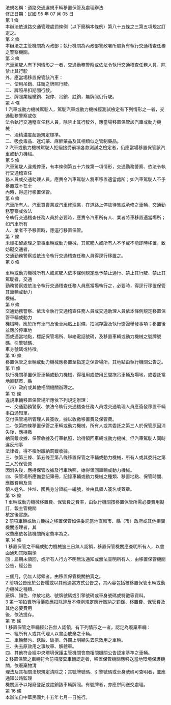 法規名稱：道路交通違規車輛移置保管及處理辦法  
修正日期：民國 95 年 07 月 05 日  
第 1 條  
本辦法依道路交通管理處罰條例（以下簡稱本條例）第八十五條之三第五項規定訂定之。  
第 2 條  
本辦法之主管機關為內政部；執行機關為內政部警政署所屬負有執行交通稽查任務之警察機關。  
第 3 條  
汽車駕駛人有下列情形之一者，交通勤務警察或依法令執行交通稽查任務人員，除禁止其行駛  
外，應當場移置保管該汽車：  
一、使用吊銷、註銷之牌照行駛。  
二、牌照吊扣期間行駛。  
三、牌照業經繳銷、報停、吊銷、註銷，無牌照仍行駛。  
第 4 條  
1 汽車或動力機械駕駛人，駕駛汽車或動力機械經測試檢定有下列情形之一者，交通勤務警察或依  
法令執行交通稽查任務人員，除禁止其行駛外，應當場移置保管該汽車或動力機械：  
一、酒精濃度超過規定標準。  
二、吸食毒品、迷幻藥、麻醉藥品及其相類似之管制藥品。  
2 汽車或動力機械駕駛人拒絕接受前項各款測試之檢定者，仍應當場移置保管該汽車或動力機械。  
第 5 條  
汽車駕駛人違規停車，有本條例第五十六條第一項情形，交通勤務警察、依法令執行交通稽查任  
務人員或交通助理人員，應責令汽車駕駛人將車移置適當處所；如汽車駕駛人不予移置或不在車  
內時，得逕行移置保管。  
第 6 條  
汽車所有人、汽車買賣業或汽車修理業，在道路上停放待售或承修之車輛，交通勤務警察或依法  
令執行交通稽查任務人員於必要時，應責令汽車所有人、業者將車移置適當場所；如汽車所有  
人、業者不予移置時，應逕行移置保管。  
第 7 條  
未經扣留處理之肇事車輛或動力機械，其駕駛人或所有人不予或不能即時移置，致妨礙交通者，  
交通勤務警察或依法令執行交通稽查任務人員得逕行移置之。  
第 8 條  


車輛或動力機械所有人或駕駛人依本條例規定應予禁止通行、禁止其行駛、禁止其駕駛者，交通  
勤務警察或依法令執行交通稽查任務人員應當場執行之，必要時，得逕行移置保管其車輛或動力  
機械。  
第 9 條  
交通勤務警察、依法令執行交通稽查任務人員或交通助理人員依本條例規定移置保管車輛或動力  
機械時，應於所有車門及後車廂貼上封條、拍照存證及執行簽證舉發事項；移置後並應於停車地  
面或適當地點，標記保管場所、聯絡電話號碼，及移置車輛或動力機械之號牌號碼、引擎號碼、  
車身號碼或特徵。  
第 10 條  
移置保管之車輛或動力機械應移置至指定之保管場所，其地點由執行機關公告之。  
第 11 條  
執行機關移置保管車輛或動力機械，得租用或使用民間拖吊車輛及場地，或委託當地直轄市、縣  
（市）政府或其他相關機關辦理之。  
第 12 條  
違規車輛移置保管場所應依下列規定辦理：  
一、交通勤務警察、依法令執行交通稽查任務人員或交通助理人員應簽發移置車輛事由通知單，  
交付保管場所管理人員簽收，據以收繳移置費及保管費。  
二、依第四條移置保管之車輛或動力機械，所有人或其委託之第三人於保管原因消失後，應持繳  
納罰鍰收據、保管收據及行車執照，始得領回車輛或動力機械。但汽車駕駛人同時違反刑事  
法律者，得不檢附繳納罰鍰收據。  
三、依第三條、第五條至第八條移置保管之車輛或動力機械，所有人或其委託之第三人於保管原  
因消失後，應持保管收據及行車執照，始得領回車輛或動力機械。  
四、保管場所應備登記簿冊，記錄車輛或動力機械之種類、移置地點、保管時間、應繳費用及具  
領人姓名、住址、國民身分證統一編號，並由具領人簽名或蓋章。  
第 13 條  
1 車輛或動力機械移置費、保管費之費率，由執行機關按移置保管所需必要費用擬訂，報主管機關  
核定後實施。  
2 前項車輛或動力機械之移置保管如係委託當地直轄市、縣（市）政府或其他相關機關辦理者，其  
收費應依各該機關所定費率為之。  
第 14 條  
1 移置保管之車輛或動力機械逾三日無人認領，移置保管機關應查明所有人，以書面通知其限期領  
回；屆期未領回，或所有人行方不明無法通知或無法查明所有人，由移置保管機關公告，經公告  


三個月，仍無人認領者，由移置保管機關拍賣之。  
2 前項公告應於公告欄或以其他適當方式公告之，其內容包括被移置保管車輛或動力機械之種類、  
廠牌、顏色、停放地點、號牌號碼或引擎號碼或車身號碼或特徵等資料。  
3 第一項拍賣所得價款應扣除違反本條例規定應行繳納之罰鍰、移置費、保管費及其他必要費用  
後，依法提存。  
第 15 條  
1 移置保管之車輛經公告無人認領，有下列情形之一者，認定為廢棄車輛：  
一、經所有人或其代理人以書面放棄之車輛。  
二、車輛髒污、銹蝕、破損、外觀上明顯失去原效用之車輛。  
三、失去原效用之事故車、解體車。  
四、其他符合經中央環境保護主管機關會商相關機關公告認定基準之車輛。  
2 移置保管之車輛符合前項廢棄車輛認定者，移置保管機關應移送當地環境保護機關，依廢棄物清  
理法及其相關法規規定清除之；其號牌號碼、引擎號碼或車身號碼可查明者，並應通知公路監理  
機關逕予以報廢登記或註銷該車輛牌照。有號牌者，亦應併同送交處理。  
第 16 條  
本辦法自中華民國九十五年七月一日施行。  


